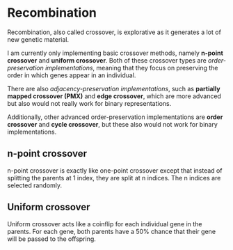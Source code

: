 # Recombination

Recombination, also called crossover, is explorative as it generates a lot of new genetic material.

I am currently only implementing basic crossover methods, namely **n-point crossover** and **uniform crossover**. 
Both of these crossover types are *order-preservation implementations*, meaning that they focus on preserving the order in which genes appear in an individual. 

There are also *adjacency-preservation implementations*, such as **partially mapped crossover (PMX)** and **edge crossover**, which are more advanced but also 
would not really work for binary representations. 

Additionally, other advanced order-preservation implementations are **order crossover** and **cycle crossover**, but these also would not work for 
binary implementations.

## n-point crossover

n-point crossover is exactly like one-point crossover except that instead of splitting the parents at 1 index, they are split at n indices. The n indices are selected randomly.

## Uniform crossover 

Uniform crossover acts like a coinflip for each individual gene in the parents. For each gene, both parents have a 50% chance that their gene will be passed to the offspring.
